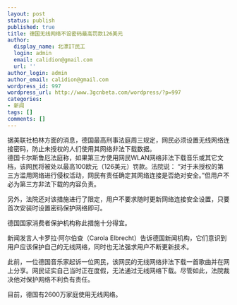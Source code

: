 ```yaml
---
layout: post
status: publish
published: true
title: 德国无线网络不设密码最高罚款126美元
author:
  display_name: 北漂IT民工
  login: admin
  email: calidion@gmail.com
  url: ''
author_login: admin
author_email: calidion@gmail.com
wordpress_id: 997
wordpress_url: http://www.3gcnbeta.com/wordpress/?p=997
categories:
- 新闻
tags: []
comments: []
---
```

<p>据美联社柏林方面的消息，德国最高刑事法庭周三规定，网民必须设置无线网络连接密码，防止未授权的人们使用其网络非法下载数据。<br />
德国卡尔斯鲁厄法庭称，如果第三方使用网民WLAN网络非法下载音乐或其它文档，该网民将被处以最高100欧元（126美元）罚款。法院说： &ldquo;对于未授权的第三方滥用网络进行侵权活动，网民有责任确定其网络连接是否绝对安全。&rdquo;但用户不必为第三方非法下载的内容负责。</p>
<p>另外，法院还对该措施进行了限定，用户不要求随时更新网络连接安全设置，只要首次安装时设置密码保护网络即可。</p>
<p>德国国家消费者保护机构称此措施十分得宜。</p>
<p>新闻发言人卡罗拉&middot;阿尔伯查（Carola Elbrecht）告诉德国新闻机构，它们意识到用户应该保护自己的无线网络，同时也无法强求用户不断更新技术。</p>
<p>此前，一位德国音乐家起诉一位网民，该网民的无线网络非法下载一首歌曲并在网上分享。网民证实自己当时正在度假，无法通过无线网络下载。尽管如此，法院裁决他对保护网络不利负有责任。</p>
<p>目前，德国有2600万家庭使用无线网络。</p>
